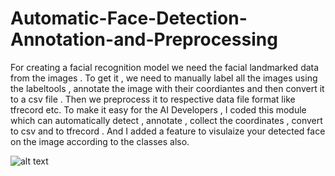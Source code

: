# Automatic-Face-Detection-Annotation-and-Preprocessing
For creating a facial recognition model we need the facial landmarked data from the images . To get it , we need to manually label all the images using the labeltools , annotate the image with their coordiantes and then convert it to a csv file . Then we preprocess it to respective data file format like tfrecord etc. To make it easy for the AI Developers , I coded this module which can automatically detect , annotate , collect the coordinates , convert to csv and to tfrecord . And I added a feature to visulaize your detected face on the image according to the classes also.

![alt text](https://github.com/robinreni96/Automatic-Face-Detection-Annotation-and-Preprocessing/master/resource/18.jpg)

